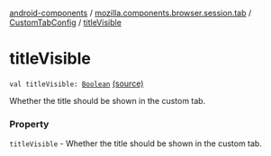 [android-components](../../index.md) / [mozilla.components.browser.session.tab](../index.md) / [CustomTabConfig](index.md) / [titleVisible](./title-visible.md)

# titleVisible

`val titleVisible: `[`Boolean`](https://kotlinlang.org/api/latest/jvm/stdlib/kotlin/-boolean/index.html) [(source)](https://github.com/mozilla-mobile/android-components/blob/master/components/browser/session/src/main/java/mozilla/components/browser/session/tab/CustomTabConfig.kt#L38)

Whether the title should be shown in the custom tab.

### Property

`titleVisible` - Whether the title should be shown in the custom tab.